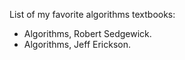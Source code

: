 
List of my favorite algorithms textbooks:

- Algorithms, Robert Sedgewick.
- Algorithms, Jeff Erickson.
